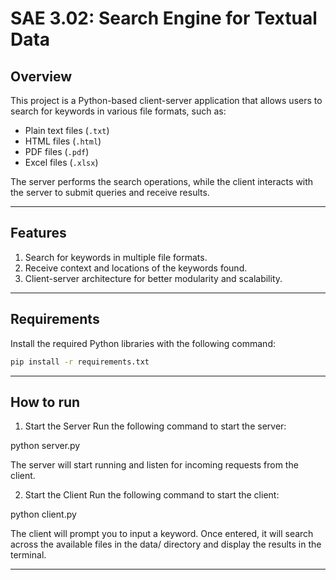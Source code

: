 # SAE 3.02: Search Engine for Textual Data

## Overview
This project is a Python-based client-server application that allows users to search for keywords in various file formats, such as:
- Plain text files (`.txt`)
- HTML files (`.html`)
- PDF files (`.pdf`)
- Excel files (`.xlsx`)

The server performs the search operations, while the client interacts with the server to submit queries and receive results.

---

## Features
1. Search for keywords in multiple file formats.
2. Receive context and locations of the keywords found.
3. Client-server architecture for better modularity and scalability.

---

## Requirements
Install the required Python libraries with the following command:
```bash
pip install -r requirements.txt
```
---

## How to run 
1. Start the Server
Run the following command to start the server:

python server.py

The server will start running and listen for incoming requests from the client.

2. Start the Client
Run the following command to start the client:

python client.py

The client will prompt you to input a keyword. Once entered, it will search across the available files in the data/ directory and display the results in the terminal.

---
